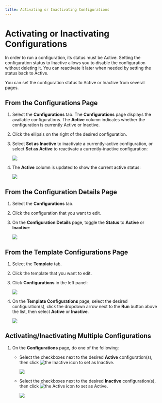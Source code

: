 ```yaml
---
title: Activating or Inactivating Configurations
---
```


# Activating or Inactivating Configurations

In order to run a configuration, its status must be Active. Setting the configuration status to Inactive allows you to disable the configuration without deleting it. You can reactivate it later when needed by setting the status back to Active.

You can set the configuration status to Active or Inactive from several pages.

## From the Configurations Page

1. Select the **Configurations** tab. The **Configurations** page displays the available configurations. The **Active** column indicates whether the configuration is currently Active or Inactive. 
2. Click the ellipsis on the right of the desired configuration.
3. Select **Set as Inactive** to inactivate a currently-active configuration, or select **Set as Active** to reactivate a currently-inactive configuration:

   ![](/img/Configuration-Set-Inactive.png)

4. The **Active** column is updated to show the current active status:

   ![](/img/Configuration-Set-Inactive2.png)

## From the Configuration Details Page

1. Select the **Configurations** tab.
2. Click the configuration that you want to edit.
3. On the **Configuration Details** page, toggle the **Status** to **Active** or **Inactive**:

   ![](/img/Configuration-Status-Toggle.png)

## From the Template Configurations Page

1. Select the **Template** tab.
2. Click the template that you want to edit.
3. Click **Configurations** in the left panel:

   ![](/img/Template-Configurations-Link1.png)

4. On the **Template Configurations** page, select the desired configuration(s), click the dropdown arrow next to the **Run** button above the list, then select **Active** or **Inactive**.

     ![](/img/Template-Configuration-Set-Inactive.png)

## Activating/Inactivating Multiple Configurations

1. On the **Configurations** page, do one of the following:
   
   * Select the checkboxes next to the desired **Active** configuration(s), then click <img src="/img/icons/inactive.png" className="icon" alt="the Inactive icon"/> to set as Inactive.

     ![](/img/Configurations-Set-Active1.png)
   * Select the checkboxes next to the desired **Inactive** configuration(s), then click <img src="/img/icons/active.png" className="icon" alt="the Active icon"/> to set as Active.

     ![](/img/Configurations-Set-Active2.png)
